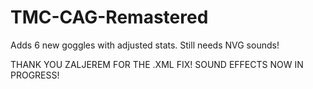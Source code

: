 # TMC-CAG-Remastered
 Adds 6 new goggles with adjusted stats. Still needs NVG sounds!
 
THANK YOU ZALJEREM FOR THE .XML FIX! SOUND EFFECTS NOW IN PROGRESS!